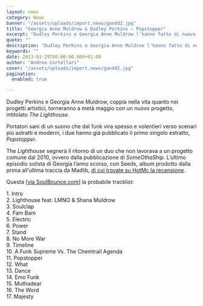 ```yaml
---
layout: news
category: News
banner: "/assets/uploads/import.news/gandd2.jpg"
title: "Georgia Anne Muldrow & Dudley Perkins – Popstopper"
excerpt: "Dudley Perkins e Georgia Anne Muldrow l'hanno fatto di nuovo. Popstopper è il primo singolo del loro The Lighthouse, fuori a metà maggio"
quote: ""
description: "Dudley Perkins e Georgia Anne Muldrow l'hanno fatto di nuovo. Popstopper è il primo singolo del loro The Lighthouse, fuori a metà maggio"
keywords: ""
date: 2013-03-29T00:00:00.000+01:00
author: "Andrea Cortellari"
cover: "/assets/uploads/import.news/gandd2.jpg"
pagination:
  enabled: true

---
```


Dudley Perkins e Georgia Anne Muldrow, coppia nella vita quanto nei progetti artistici, torneranno a metà maggio con un nuovo progetto, intitolato _The Lighthouse_.

Portatori sani di un suono che dal funk vira spesso e volentieri verso scenari più astratti e moderni, i due hanno già pubblicato il primo singolo estratto, _Popstopper_.

The _Lighthouse_ segnerà il ritorno di un duo che non lavorava a un progetto comune dal 2010, ovvero dalla pubblicazione di _SomeOthaShip._ L’ultimo episodio solista di Georgia l’anno scorso, con Seeds, album prodotto dalla prima all’ultima traccia da Madlib, [di cui trovate su HotMc la recensione](https://hotmc.com/georgia-anne-muldrow-madlib-seeds-2/).

Questa \[[via SoulBounce.com](http://www.soulbounce.com/soul/2013/03/georgia%5Fanne%5Fmuldrow%5Fdudley%5Fperkins%5Fleave%5Fthe%5Flight%5Fon%5Fat%5Ftheir%5Flighthouse.php)\] la probabile tracklist:

1\. Intro  
2\. Lighthouse feat. LMNO & Shana Muldrow  
3\. Soulclap  
4\. Fam Bam  
5\. Electric  
6\. Power  
7\. Stand  
8\. No More War  
9\. Timeline  
10\. A Funk Supreme Vs. The Chemtrail Agenda  
11\. Popstopper  
12\. What  
13\. Dance  
14\. Emo Funk  
15\. Muthadear  
16\. The Word  
17\. Majesty